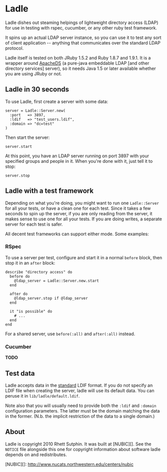 Ladle
=====

Ladle dishes out steaming helpings of lightweight directory access
(LDAP) for use in testing with rspec, cucumber, or any other ruby test
framework.

It spins up an actual LDAP server instance, so you can use it to test
any sort of client application -- anything that communicates over the
standard LDAP protocol.

Ladle itself is tested on both JRuby 1.5.2 and Ruby 1.8.7 and 1.9.1.
It is a wrapper around [ApacheDS][] (a pure-java embeddable LDAP [and
other directory services] server), so it needs Java 1.5 or later
available whether you are using JRuby or not.

[ApacheDS]: http://directory.apache.org/apacheds/1.5/index.html

Ladle in 30 seconds
-------------------

To use Ladle, first create a server with some data:

    server = Ladle::Server.new(
      :port   => 3897,
      :ldif   => "test_users.ldif",
      :domain => "dc=test"
    )

Then start the server:

    server.start

At this point, you have an LDAP server running on port 3897 with your
specified groups and people in it.  When you're done with it, just
tell it to stop:

    server.stop

Ladle with a test framework
---------------------------

Depending on what you're doing, you might want to run one
`Ladle::Server` for all your tests, or have a clean one for each test.
Since it takes a few seconds to spin up the server, if you are only
reading from the server, it makes sense to use one for all your tests.
If you are doing writes, a separate server for each test is safer.

All decent test frameworks can support either mode.  Some examples:

### RSpec

To use a server per test, configure and start it in a normal `before`
block, then stop it in an `after` block:

    describe "directory access" do
      before do
        @ldap_server = Ladle::Server.new.start
      end

      after do
        @ldap_server.stop if @ldap_server
      end

      it "is possible" do
        # ...
      end
    end

For a shared server, use `before(:all)` and `after(:all)` instead.

### Cucumber

**TODO**

Test data
---------

Ladle accepts data in the [standard][rfc2849] LDIF format.  If you do
not specify an LDIF file when creating the server, ladle will use its
default data.  You can peruse it in `lib/ladle/default.ldif`.

Note also that you will usually need to provide both the `:ldif` and
`:domain` configuration parameters.  The latter must be the domain
matching the data in the former.  (N.b. the implicit restriction of
the data to a single domain.)

[rfc2849]: http://tools.ietf.org/rfc/rfc2849.txt

About
-----

Ladle is copyright 2010 Rhett Sutphin.  It was built at [NUBIC][].
See the `NOTICE` file alongside this one for copyright information
about software ladle depends on and redistributes.

[NUBIC][]: http://www.nucats.northwestern.edu/centers/nubic
